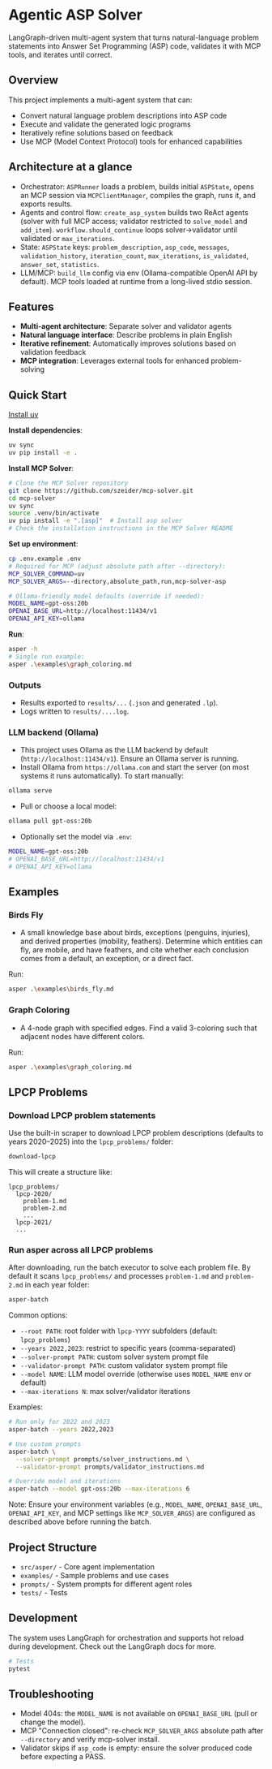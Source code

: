 # Agentic ASP Solver

LangGraph-driven multi-agent system that turns natural-language problem statements into Answer Set Programming (ASP) code, validates it with MCP tools, and iterates until correct.

## Overview

This project implements a multi-agent system that can:
- Convert natural language problem descriptions into ASP code
- Execute and validate the generated logic programs
- Iteratively refine solutions based on feedback
- Use MCP (Model Context Protocol) tools for enhanced capabilities

## Architecture at a glance

- Orchestrator: `ASPRunner` loads a problem, builds initial `ASPState`, opens an MCP session via `MCPClientManager`, compiles the graph, runs it, and exports results.
- Agents and control flow: `create_asp_system` builds two ReAct agents (solver with full MCP access; validator restricted to `solve_model` and `add_item`). `workflow.should_continue` loops solver→validator until validated or `max_iterations`.
- State: `ASPState` keys: `problem_description`, `asp_code`, `messages`, `validation_history`, `iteration_count`, `max_iterations`, `is_validated`, `answer_set`, `statistics`.
- LLM/MCP: `build_llm` config via env (Ollama-compatible OpenAI API by default). MCP tools loaded at runtime from a long-lived stdio session.

## Features

- **Multi-agent architecture**: Separate solver and validator agents
- **Natural language interface**: Describe problems in plain English
- **Iterative refinement**: Automatically improves solutions based on validation feedback
- **MCP integration**: Leverages external tools for enhanced problem-solving

## Quick Start

[Install uv](https://docs.astral.sh/uv/getting-started/installation/)

**Install dependencies**:

```bash
uv sync
uv pip install -e .
```

**Install MCP Solver**:

```bash
# Clone the MCP Solver repository
git clone https://github.com/szeider/mcp-solver.git
cd mcp-solver
uv sync
source .venv/bin/activate
uv pip install -e ".[asp]"  # Install asp solver 
# Check the installation instructions in the MCP Solver README
```

**Set up environment**:

```bash
cp .env.example .env
# Required for MCP (adjust absolute path after --directory):
MCP_SOLVER_COMMAND=uv
MCP_SOLVER_ARGS=--directory,absolute_path,run,mcp-solver-asp

# Ollama-friendly model defaults (override if needed):
MODEL_NAME=gpt-oss:20b
OPENAI_BASE_URL=http://localhost:11434/v1
OPENAI_API_KEY=ollama
```

**Run**:

```bash
asper -h
# Single run example:
asper .\examples\graph_coloring.md
```

### Outputs

- Results exported to `results/...` (`.json` and generated `.lp`).
- Logs written to `results/....log`.

### LLM backend (Ollama)

- This project uses Ollama as the LLM backend by default (`http://localhost:11434/v1`). Ensure an Ollama server is running.
- Install Ollama from `https://ollama.com` and start the server (on most systems it runs automatically). To start manually:

```bash
ollama serve
```

- Pull or choose a local model:

```bash
ollama pull gpt-oss:20b
```

- Optionally set the model via `.env`:

```bash
MODEL_NAME=gpt-oss:20b
# OPENAI_BASE_URL=http://localhost:11434/v1
# OPENAI_API_KEY=ollama
```

## Examples

### Birds Fly

- A small knowledge base about birds, exceptions (penguins, injuries), and derived properties (mobility, feathers). Determine which entities can fly, are mobile, and have feathers, and cite whether each conclusion comes from a default, an exception, or a direct fact.

Run:

```bash
asper .\examples\birds_fly.md
```

### Graph Coloring

- A 4-node graph with specified edges. Find a valid 3-coloring such that adjacent nodes have different colors.

Run:

```bash
asper .\examples\graph_coloring.md
```

## LPCP Problems

### Download LPCP problem statements

Use the built-in scraper to download LPCP problem descriptions (defaults to years 2020–2025) into the `lpcp_problems/` folder:

```bash
download-lpcp
```

This will create a structure like:

```
lpcp_problems/
  lpcp-2020/
    problem-1.md
    problem-2.md
    ...
  lpcp-2021/
  ...
```

### Run asper across all LPCP problems

After downloading, run the batch executor to solve each problem file. By default it scans `lpcp_problems/` and processes `problem-1.md` and `problem-2.md` in each year folder:

```bash
asper-batch
```

Common options:

- `--root PATH`: root folder with `lpcp-YYYY` subfolders (default: `lpcp_problems`)
- `--years 2022,2023`: restrict to specific years (comma-separated)
- `--solver-prompt PATH`: custom solver system prompt file
- `--validator-prompt PATH`: custom validator system prompt file
- `--model NAME`: LLM model override (otherwise uses `MODEL_NAME` env or default)
- `--max-iterations N`: max solver/validator iterations

Examples:

```bash
# Run only for 2022 and 2023
asper-batch --years 2022,2023

# Use custom prompts
asper-batch \
  --solver-prompt prompts/solver_instructions.md \
  --validator-prompt prompts/validator_instructions.md

# Override model and iterations
asper-batch --model gpt-oss:20b --max-iterations 6
```

Note: Ensure your environment variables (e.g., `MODEL_NAME`, `OPENAI_BASE_URL`, `OPENAI_API_KEY`, and MCP settings like `MCP_SOLVER_ARGS`) are configured as described above before running the batch.

## Project Structure

- `src/asper/` - Core agent implementation
- `examples/` - Sample problems and use cases
- `prompts/` - System prompts for different agent roles
- `tests/` - Tests

## Development

The system uses LangGraph for orchestration and supports hot reload during development. Check out the LangGraph docs for more.

```bash
# Tests
pytest
```

## Troubleshooting

- Model 404s: the `MODEL_NAME` is not available on `OPENAI_BASE_URL` (pull or change the model).
- MCP "Connection closed": re-check `MCP_SOLVER_ARGS` absolute path after `--directory` and verify mcp-solver install.
- Validator skips if `asp_code` is empty: ensure the solver produced code before expecting a PASS.

